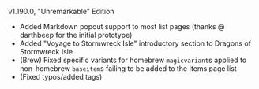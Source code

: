 v1.190.0, "Unremarkable" Edition

- Added Markdown popout support to most list pages (thanks @ darthbeep for the initial prototype)
- Added "Voyage to Stormwreck Isle" introductory section to Dragons of Stormwreck Isle
- (Brew) Fixed specific variants for homebrew `magicvariant`s applied to non-homebrew `baseitem`s failing to be added to the Items page list
- (Fixed typos/added tags)
